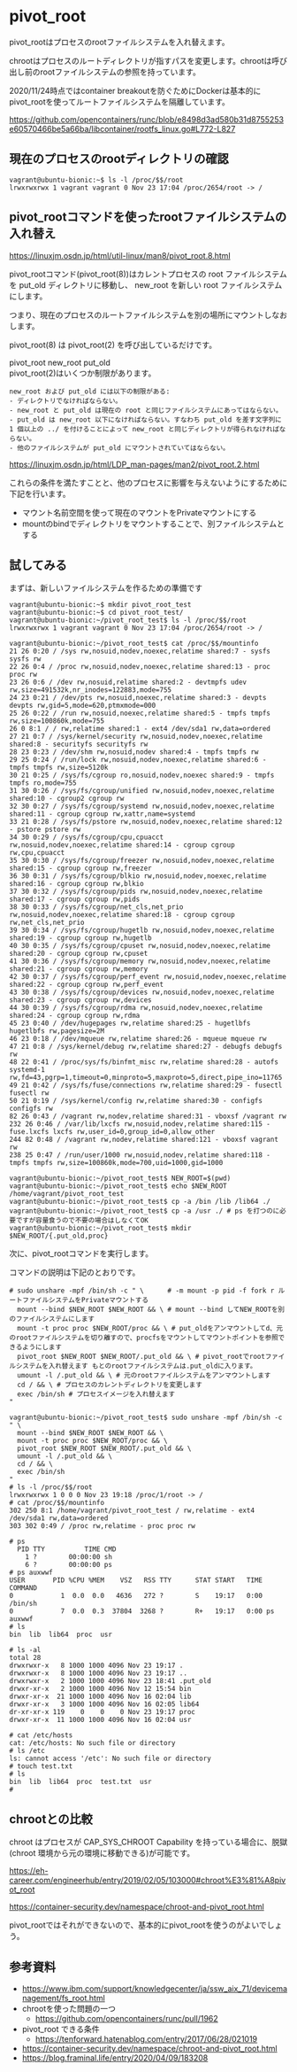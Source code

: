 # pivot_root
pivot_rootはプロセスのrootファイルシステムを入れ替えます。

chrootはプロセスのルートディレクトリが指すパスを変更します。chrootは呼び出し前のrootファイルシステムの参照を持っています。

2020/11/24時点ではcontainer breakoutを防ぐためにDockerは基本的にpivot_rootを使ってルートファイルシステムを隔離しています。

https://github.com/opencontainers/runc/blob/e8498d3ad580b31d8755253e60570466be5a66ba/libcontainer/rootfs_linux.go#L772-L827

## 現在のプロセスのrootディレクトリの確認

```
vagrant@ubuntu-bionic:~$ ls -l /proc/$$/root
lrwxrwxrwx 1 vagrant vagrant 0 Nov 23 17:04 /proc/2654/root -> /
```

## pivot_rootコマンドを使ったrootファイルシステムの入れ替え

https://linuxjm.osdn.jp/html/util-linux/man8/pivot_root.8.html

pivot_rootコマンド(pivot_root(8))はカレントプロセスの root ファイルシステムを put_old ディレクトリに移動し、 new_root を新しい root ファイルシステムにします。

つまり、現在のプロセスのルートファイルシステムを別の場所にマウントしなおします。

pivot_root(8) は pivot_root(2) を呼び出しているだけです。

pivot_root new_root put_old  
pivot_root(2)はいくつか制限があります。

```
new_root および put_old には以下の制限がある:
- ディレクトリでなければならない。
- new_root と put_old は現在の root と同じファイルシステムにあってはならない。
- put_old は new_root 以下になければならない。すなわち put_old を差す文字列に 1 個以上の ../ を付けることによって new_root と同じディレクトリが得られなければならない。
- 他のファイルシステムが put_old にマウントされていてはならない。
```

https://linuxjm.osdn.jp/html/LDP_man-pages/man2/pivot_root.2.html

これらの条件を満たすことと、他のプロセスに影響を与えないようにするために下記を行います。

* マウント名前空間を使って現在のマウントをPrivateマウントにする
* mountのbindでディレクトリをマウントすることで、別ファイルシステムとする

## 試してみる

まずは、新しいファイルシステムを作るための準備です

```
vagrant@ubuntu-bionic:~$ mkdir pivot_root_test
vagrant@ubuntu-bionic:~$ cd pivot_root_test/
vagrant@ubuntu-bionic:~/pivot_root_test$ ls -l /proc/$$/root
lrwxrwxrwx 1 vagrant vagrant 0 Nov 23 17:04 /proc/2654/root -> /

vagrant@ubuntu-bionic:~/pivot_root_test$ cat /proc/$$/mountinfo
21 26 0:20 / /sys rw,nosuid,nodev,noexec,relatime shared:7 - sysfs sysfs rw
22 26 0:4 / /proc rw,nosuid,nodev,noexec,relatime shared:13 - proc proc rw
23 26 0:6 / /dev rw,nosuid,relatime shared:2 - devtmpfs udev rw,size=491532k,nr_inodes=122883,mode=755
24 23 0:21 / /dev/pts rw,nosuid,noexec,relatime shared:3 - devpts devpts rw,gid=5,mode=620,ptmxmode=000
25 26 0:22 / /run rw,nosuid,noexec,relatime shared:5 - tmpfs tmpfs rw,size=100860k,mode=755
26 0 8:1 / / rw,relatime shared:1 - ext4 /dev/sda1 rw,data=ordered
27 21 0:7 / /sys/kernel/security rw,nosuid,nodev,noexec,relatime shared:8 - securityfs securityfs rw
28 23 0:23 / /dev/shm rw,nosuid,nodev shared:4 - tmpfs tmpfs rw
29 25 0:24 / /run/lock rw,nosuid,nodev,noexec,relatime shared:6 - tmpfs tmpfs rw,size=5120k
30 21 0:25 / /sys/fs/cgroup ro,nosuid,nodev,noexec shared:9 - tmpfs tmpfs ro,mode=755
31 30 0:26 / /sys/fs/cgroup/unified rw,nosuid,nodev,noexec,relatime shared:10 - cgroup2 cgroup rw
32 30 0:27 / /sys/fs/cgroup/systemd rw,nosuid,nodev,noexec,relatime shared:11 - cgroup cgroup rw,xattr,name=systemd
33 21 0:28 / /sys/fs/pstore rw,nosuid,nodev,noexec,relatime shared:12 - pstore pstore rw
34 30 0:29 / /sys/fs/cgroup/cpu,cpuacct rw,nosuid,nodev,noexec,relatime shared:14 - cgroup cgroup rw,cpu,cpuacct
35 30 0:30 / /sys/fs/cgroup/freezer rw,nosuid,nodev,noexec,relatime shared:15 - cgroup cgroup rw,freezer
36 30 0:31 / /sys/fs/cgroup/blkio rw,nosuid,nodev,noexec,relatime shared:16 - cgroup cgroup rw,blkio
37 30 0:32 / /sys/fs/cgroup/pids rw,nosuid,nodev,noexec,relatime shared:17 - cgroup cgroup rw,pids
38 30 0:33 / /sys/fs/cgroup/net_cls,net_prio rw,nosuid,nodev,noexec,relatime shared:18 - cgroup cgroup rw,net_cls,net_prio
39 30 0:34 / /sys/fs/cgroup/hugetlb rw,nosuid,nodev,noexec,relatime shared:19 - cgroup cgroup rw,hugetlb
40 30 0:35 / /sys/fs/cgroup/cpuset rw,nosuid,nodev,noexec,relatime shared:20 - cgroup cgroup rw,cpuset
41 30 0:36 / /sys/fs/cgroup/memory rw,nosuid,nodev,noexec,relatime shared:21 - cgroup cgroup rw,memory
42 30 0:37 / /sys/fs/cgroup/perf_event rw,nosuid,nodev,noexec,relatime shared:22 - cgroup cgroup rw,perf_event
43 30 0:38 / /sys/fs/cgroup/devices rw,nosuid,nodev,noexec,relatime shared:23 - cgroup cgroup rw,devices
44 30 0:39 / /sys/fs/cgroup/rdma rw,nosuid,nodev,noexec,relatime shared:24 - cgroup cgroup rw,rdma
45 23 0:40 / /dev/hugepages rw,relatime shared:25 - hugetlbfs hugetlbfs rw,pagesize=2M
46 23 0:18 / /dev/mqueue rw,relatime shared:26 - mqueue mqueue rw
47 21 0:8 / /sys/kernel/debug rw,relatime shared:27 - debugfs debugfs rw
48 22 0:41 / /proc/sys/fs/binfmt_misc rw,relatime shared:28 - autofs systemd-1 rw,fd=43,pgrp=1,timeout=0,minproto=5,maxproto=5,direct,pipe_ino=11765
49 21 0:42 / /sys/fs/fuse/connections rw,relatime shared:29 - fusectl fusectl rw
50 21 0:19 / /sys/kernel/config rw,relatime shared:30 - configfs configfs rw
82 26 0:43 / /vagrant rw,nodev,relatime shared:31 - vboxsf /vagrant rw
232 26 0:46 / /var/lib/lxcfs rw,nosuid,nodev,relatime shared:115 - fuse.lxcfs lxcfs rw,user_id=0,group_id=0,allow_other
244 82 0:48 / /vagrant rw,nodev,relatime shared:121 - vboxsf vagrant rw
238 25 0:47 / /run/user/1000 rw,nosuid,nodev,relatime shared:118 - tmpfs tmpfs rw,size=100860k,mode=700,uid=1000,gid=1000

vagrant@ubuntu-bionic:~/pivot_root_test$ NEW_ROOT=$(pwd)
vagrant@ubuntu-bionic:~/pivot_root_test$ echo $NEW_ROOT
/home/vagrant/pivot_root_test
vagrant@ubuntu-bionic:~/pivot_root_test$ cp -a /bin /lib /lib64 ./
vagrant@ubuntu-bionic:~/pivot_root_test$ cp -a /usr ./ # ps を打つのに必要ですが容量食うので不要の場合はしなくてOK
vagrant@ubuntu-bionic:~/pivot_root_test$ mkdir $NEW_ROOT/{.put_old,proc}
```

次に、pivot_rootコマンドを実行します。

コマンドの説明は下記のとおりです。
```
# sudo unshare -mpf /bin/sh -c " \      # -m mount -p pid -f fork r ルートファイルシステムをPrivateマウントする
  mount --bind $NEW_ROOT $NEW_ROOT && \ # mount --bind してNEW_ROOTを別のファイルシステムにします
  mount -t proc proc $NEW_ROOT/proc && \ # put_oldをアンマウントしてd、元のrootファイルシステムを切り離すので、procfsをマウントしてマウントポイントを参照できるようにします
  pivot_root $NEW_ROOT $NEW_ROOT/.put_old && \ # pivot_rootでrootファイルシステムを入れ替えます もとのrootファイルシステムは.put_oldに入ります。
  umount -l /.put_old && \ # 元のrootファイルシステムをアンマウントします
  cd / && \ # プロセスのカレントディレクトリを変更します
  exec /bin/sh # プロセスイメージを入れ替えます
"
```

```
vagrant@ubuntu-bionic:~/pivot_root_test$ sudo unshare -mpf /bin/sh -c " \
  mount --bind $NEW_ROOT $NEW_ROOT && \
  mount -t proc proc $NEW_ROOT/proc && \
  pivot_root $NEW_ROOT $NEW_ROOT/.put_old && \
  umount -l /.put_old && \
  cd / && \
  exec /bin/sh
"
# ls -l /proc/$$/root
lrwxrwxrwx 1 0 0 0 Nov 23 19:18 /proc/1/root -> /
# cat /proc/$$/mountinfo
302 250 8:1 /home/vagrant/pivot_root_test / rw,relatime - ext4 /dev/sda1 rw,data=ordered
303 302 0:49 / /proc rw,relatime - proc proc rw

# ps
  PID TTY          TIME CMD
    1 ?        00:00:00 sh
    6 ?        00:00:00 ps
# ps auxwwf
USER       PID %CPU %MEM    VSZ   RSS TTY      STAT START   TIME COMMAND
0            1  0.0  0.0   4636   272 ?        S    19:17   0:00 /bin/sh
0            7  0.0  0.3  37804  3268 ?        R+   19:17   0:00 ps auxwwf
# ls
bin  lib  lib64  proc  usr

# ls -al
total 28
drwxrwxr-x   8 1000 1000 4096 Nov 23 19:17 .
drwxrwxr-x   8 1000 1000 4096 Nov 23 19:17 ..
drwxrwxr-x   2 1000 1000 4096 Nov 23 18:41 .put_old
drwxr-xr-x   2 1000 1000 4096 Nov 12 15:54 bin
drwxr-xr-x  21 1000 1000 4096 Nov 16 02:04 lib
drwxr-xr-x   3 1000 1000 4096 Nov 16 02:05 lib64
dr-xr-xr-x 119    0    0    0 Nov 23 19:17 proc
drwxr-xr-x  11 1000 1000 4096 Nov 16 02:04 usr

# cat /etc/hosts
cat: /etc/hosts: No such file or directory
# ls /etc
ls: cannot access '/etc': No such file or directory
# touch test.txt
# ls
bin  lib  lib64  proc  test.txt  usr
# 
```

## chrootとの比較
chroot はプロセスが CAP_SYS_CHROOT Capability を持っている場合に、脱獄(chroot 環境から元の環境に移動できる)が可能です。

https://eh-career.com/engineerhub/entry/2019/02/05/103000#chroot%E3%81%A8pivot_root

https://container-security.dev/namespace/chroot-and-pivot_root.html

pivot_rootではそれができないので、基本的にpivot_rootを使うのがよいでしょう。

## 参考資料
* https://www.ibm.com/support/knowledgecenter/ja/ssw_aix_71/devicemanagement/fs_root.html
* chrootを使った問題の一つ
  * https://github.com/opencontainers/runc/pull/1962
* pivot_root できる条件
  * https://tenforward.hatenablog.com/entry/2017/06/28/021019
* https://container-security.dev/namespace/chroot-and-pivot_root.html
* https://blog.framinal.life/entry/2020/04/09/183208
